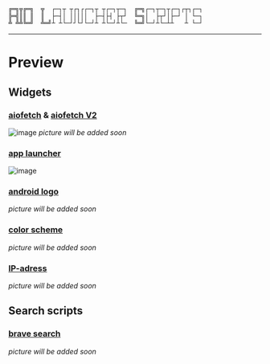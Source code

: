 ```
╔═╗╦╔═╗  ╦  ┌─┐┬ ┬┌┐┌┌─┐┬ ┬┌─┐┬─┐  ╔═╗┌─┐┬─┐┬┌─┐┌┬┐┌─┐
╠═╣║║ ║  ║  ├─┤│ │││││  ├─┤├┤ ├┬┘  ╚═╗│  ├┬┘│├─┘ │ └─┐
╩ ╩╩╚═╝  ╩═╝┴ ┴└─┘┘└┘└─┘┴ ┴└─┘┴└─  ╚═╝└─┘┴└─┴┴   ┴ └─┘
```
---
# Preview

## Widgets
### [aiofetch](./aiofetch.lua) & [aiofetch V2](./aiofetch_v2.lua)
![image](https://github.com/user-attachments/assets/22cf2bc3-895c-4ee1-be4a-709522b34b5a)
*picture will be added soon*

### [app launcher](./quick_apps.lua) 
![image](https://github.com/user-attachments/assets/fb6abc5e-60b5-4d9b-98a7-b8c29639c142)

### [android logo](./android_svg.lua)
*picture will be added soon*

### [color scheme](./color_palette.lua)
*picture will be added soon*

### [IP-adress](./ip_adress.lua)
*picture will be added soon*

## Search scripts

### [brave search](./brave_search.lua)
*picture will be added soon*
